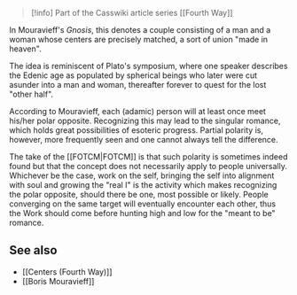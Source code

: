 > [!info] Part of the Casswiki article series [[Fourth Way]]

In Mouravieff's _Gnosis_, this denotes a couple consisting of a man and a woman whose centers are precisely matched, a sort of union "made in heaven".

The idea is reminiscent of Plato's symposium, where one speaker describes the Edenic age as populated by spherical beings who later were cut asunder into a man and woman, thereafter forever to quest for the lost "other half".

According to Mouravieff, each (adamic) person will at least once meet his/her polar opposite. Recognizing this may lead to the singular romance, which holds great possibilities of esoteric progress. Partial polarity is, however, more frequently seen and one cannot always tell the difference.

The take of the [[FOTCM|FOTCM]] is that such polarity is sometimes indeed found but that the concept does not necessarily apply to people universally. Whichever be the case, work on the self, bringing the self into alignment with soul and growing the "real I" is the activity which makes recognizing the polar opposite, should there be one, most possible or likely. People converging on the same target will eventually encounter each other, thus the Work should come before hunting high and low for the "meant to be" romance.

See also
--------

*   [[Centers (Fourth Way)]]
*   [[Boris Mouravieff]]